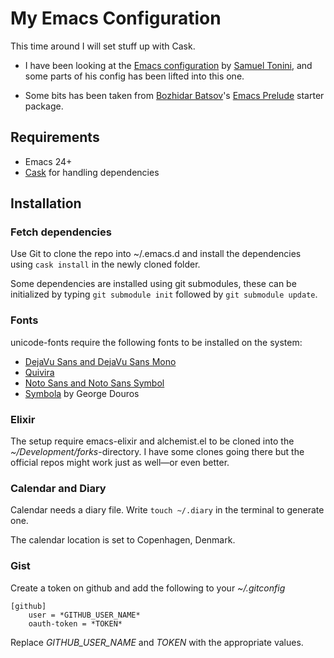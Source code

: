 My Emacs Configuration
======================

This time around I will set stuff up with Cask.

 * I have been looking at the [Emacs configuration](https://github.com/tonini/emacs.d/) by [Samuel Tonini](https://github.com/tonini), and some parts of his config has been lifted into this one.

 * Some bits has been taken from [Bozhidar Batsov](https://github.com/bbatsov)'s [Emacs Prelude](https://github.com/bbatsov/prelude) starter package.

Requirements
-------------

  * Emacs 24+
  * [Cask](https://github.com/cask/cask) for handling dependencies


Installation
------------
### Fetch dependencies
Use Git to clone the repo into ~/.emacs.d and install the dependencies using `cask install` in the newly cloned folder.

Some dependencies are installed using git submodules, these can be initialized by typing `git submodule init` followed by `git submodule update`.

### Fonts
unicode-fonts require the following fonts to be installed on the system:

  * [DejaVu Sans and DejaVu Sans Mono][dejavu]
  * [Quivira][quivira]
  * [Noto Sans and Noto Sans Symbol][noto]
  * [Symbola][symbola] by George Douros

[dejavu]: http://dejavu-fonts.org/wiki/Download
[quivira]: http://www.quivira-font.com/downloads.php
[noto]: http://www.google.com/get/noto/
[symbola]: http://www.fontspace.com/unicode-fonts-for-ancient-scripts/symbola

### Elixir
The setup require emacs-elixir and alchemist.el to be cloned into the *~/Development/forks*-directory. I have some clones going there but the official repos might work just as well—or even better.

### Calendar and Diary
Calendar needs a diary file. Write `touch ~/.diary` in the terminal to generate one.

The calendar location is set to Copenhagen, Denmark.

### Gist
Create a token on github and add the following to your *~/.gitconfig*

```config
[github]
    user = *GITHUB_USER_NAME*
    oauth-token = *TOKEN*
```

Replace *GITHUB_USER_NAME* and *TOKEN* with the appropriate values.
